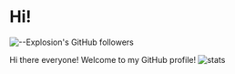 # Hi!
![--Explosion's GitHub followers](https://img.shields.io/github/followers/BoomerScratch?style=social)

Hi there everyone! Welcome to my GitHub profile! 
![stats](https://github-readme-stats.vercel.app/api?username=Explosion-Scratch&include_all_commits=true&show_icons=true&theme=merko&count_private=true)
